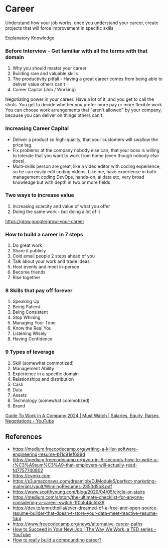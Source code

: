 # Career

Understand how your job works, once you understand your career, create projects that will force improvement in specific skills

Explanatory Knowledge

### Before Interview - Get familiar with all the terms with that domain

1. Why you should master your career
2. Building rare and valuable skills
3. The productivity pitfall - Having a great career comes from being able to deliver value others can't
4. Career Capital (Job / Working)

Negotiating power in your career. Have a lot of it, and you get to call the shots. You get to decide whether you prefer more pay or more flexible work. You can choose work arrangements that "aren't allowed" by your company, because you can deliver on things others can't.

### Increasing Career Capital

- Deliver a product so high-quality, that your customers will swallow the price tag.
- Fix problems at the company nobody else can, that your boss is willing to tolerate that you want to work from home (even though nobody else does).
- Multi-skills person are great, like a video editor with coding experience, so he can easily edit coding videos. Like me, have experience in both management coding DevOps, hands-on, ai data etc, very broad knowledge but with depth in two or more fields

### Two ways to increase value

1. Increasing scarcity and value of what you offer
2. Doing the same work - but doing a lot of it

https://grow.google/grow-your-career

### How to build a career in 7 steps

1. Do great work
2. Share it publicly
3. Cold email people 2 steps ahead of you
4. Talk about your work and trade ideas
5. Host events and meet in-person
6. Become friends
7. Rise together

### 8 Skills that pay off forever

1. Speaking Up
2. Being Patient
3. Being Consistent
4. Stop Whining
5. Managing Your Time
6. Know the Real You
7. Listening Wisely
8. Having Confidence

### 9 Types of leverage

1. Skill (somewhat commotized)
2. Management Ability
3. Experience in a specific domain
4. Relationships and distribution
5. Cash
6. Data
7. Assets
8. Technology (somewhat commotized)
9. Brand

[Guide To Work In A Company 2024 | Must Watch | Salaries, Equity, Raises, Negotiations - YouTube](https://www.youtube.com/watch?v=0kgKMdSzVbE&ab_channel=VarunMayya)

## References

- https://medium.freecodecamp.org/writing-a-killer-software-engineering-resume-b11c91ef699d
- https://medium.freecodecamp.org/you-in-6-seconds-how-to-write-a-r%C3%A9sum%C3%A9-that-employers-will-actually-read-fd7757740802
- https://cvmkr.com
- https://s3.amazonaws.com/dreamjob/DJModule5/perfect-marketing-materials/vault/WinningResumes-2853d5b8.pdf
- https://www.scotthyoung.com/blog/2020/04/05/circle-or-stairs
- https://medium.com/s/story/the-ultimate-checklist-for-anyone-considering-a-career-switch-1f0a544c5b39
- https://dev.to/amruthpillai/ever-dreamed-of-a-free-and-open-source-resume-builder-that-doesn-t-store-your-data-meet-reactive-resume-1dpl
- https://www.freecodecamp.org/news/alternative-career-paths
- [How to Succeed in Your New Job | The Way We Work, a TED series - YouTube](https://www.youtube.com/watch?v=WgR6mUSsEig)
- [How to really build a compounding career?](https://shorts.growthx.club/p/how-to-really-build-a-compounding)
